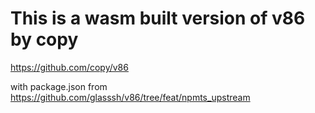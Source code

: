# This is a wasm built version of v86 by copy
https://github.com/copy/v86

with package.json from https://github.com/glasssh/v86/tree/feat/npmts_upstream